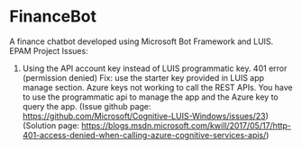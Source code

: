 # FinanceBot
A finance chatbot developed using Microsoft Bot Framework and LUIS. EPAM Project
Issues:
1. Using the API account key instead of LUIS programmatic key. 401 error (permission denied)
Fix: use the starter key provided in LUIS app manage section. Azure keys not working to call the REST APIs.
You have to use the programmatic api to manage the app and the Azure key to query the app.
(Issue github page: https://github.com/Microsoft/Cognitive-LUIS-Windows/issues/23)
(Solution page: https://blogs.msdn.microsoft.com/kwill/2017/05/17/http-401-access-denied-when-calling-azure-cognitive-services-apis/)
